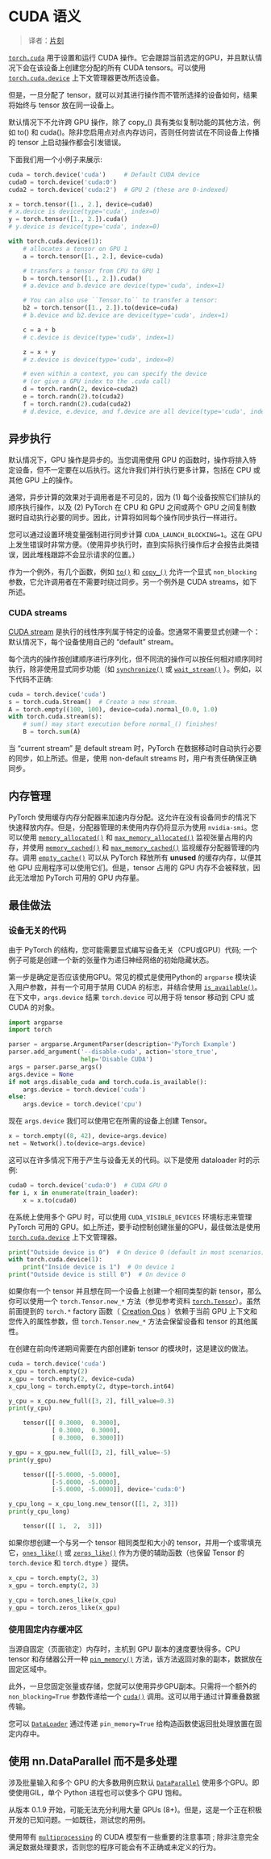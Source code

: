 # CUDA 语义

> 译者：[片刻](https://github.com/jiangzhonglian)

[`torch.cuda`](../cuda.html#module-torch.cuda "torch.cuda") 用于设置和运行 CUDA 操作。它会跟踪当前选定的GPU，并且默认情况下会在该设备上创建您分配的所有 CUDA tensors。可以使用 [`torch.cuda.device`](../cuda.html#torch.cuda.device "torch.cuda.device") 上下文管理器更改所选设备。

但是，一旦分配了 tensor，就可以对其进行操作而不管所选择的设备如何，结果将始终与 tensor 放在同一设备上。

默认情况下不允许跨 GPU 操作，除了 copy_() 具有类似复制功能的其他方法，例如 to() 和 cuda()。除非您启用点对点内存访问，否则任何尝试在不同设备上传播的 tensor 上启动操作都会引发错误。

下面我们用一个小例子来展示:

```py
cuda = torch.device('cuda')     # Default CUDA device
cuda0 = torch.device('cuda:0')
cuda2 = torch.device('cuda:2')  # GPU 2 (these are 0-indexed)

x = torch.tensor([1., 2.], device=cuda0)
# x.device is device(type='cuda', index=0)
y = torch.tensor([1., 2.]).cuda()
# y.device is device(type='cuda', index=0)

with torch.cuda.device(1):
    # allocates a tensor on GPU 1
    a = torch.tensor([1., 2.], device=cuda)

    # transfers a tensor from CPU to GPU 1
    b = torch.tensor([1., 2.]).cuda()
    # a.device and b.device are device(type='cuda', index=1)

    # You can also use ``Tensor.to`` to transfer a tensor:
    b2 = torch.tensor([1., 2.]).to(device=cuda)
    # b.device and b2.device are device(type='cuda', index=1)

    c = a + b
    # c.device is device(type='cuda', index=1)

    z = x + y
    # z.device is device(type='cuda', index=0)

    # even within a context, you can specify the device
    # (or give a GPU index to the .cuda call)
    d = torch.randn(2, device=cuda2)
    e = torch.randn(2).to(cuda2)
    f = torch.randn(2).cuda(cuda2)
    # d.device, e.device, and f.device are all device(type='cuda', index=2)

```

## 异步执行

默认情况下，GPU 操作是异步的。当您调用使用 GPU 的函数时，操作将排入特定设备，但不一定要在以后执行。这允许我们并行执行更多计算，包括在 CPU 或其他 GPU 上的操作。

通常，异步计算的效果对于调用者是不可见的，因为 (1) 每个设备按照它们排队的顺序执行操作，以及 (2) PyTorch 在 CPU 和 GPU 之间或两个 GPU 之间复制数据时自动执行必要的同步。因此，计算将如同每个操作同步执行一样进行。

您可以通过设置环境变量强制进行同步计算 `CUDA_LAUNCH_BLOCKING=1`。这在 GPU 上发生错误时非常方便。（使用异步执行时，直到实际执行操作后才会报告此类错误，因此堆栈跟踪不会显示请求的位置。）

作为一个例外，有几个函数，例如 [`to()`](../tensors.html#torch.Tensor.to "torch.Tensor.to") 和 [`copy_()`](../tensors.html#torch.Tensor.copy_ "torch.Tensor.copy_") 允许一个显式 `non_blocking` 参数，它允许调用者在不需要时绕过同步。另一个例外是 CUDA streams，如下所述。

### CUDA streams

[CUDA stream](http://docs.nvidia.com/cuda/cuda-c-programming-guide/index.html#streams) 是执行的线性序列属于特定的设备。您通常不需要显式创建一个：默认情况下，每个设备使用自己的 “default” stream。

每个流内的操作按创建顺序进行序列化，但不同流的操作可以按任何相对顺序同时执行，除非使用显式同步功能（如  [`synchronize()`](../cuda.html#torch.cuda.synchronize "torch.cuda.synchronize") 或 [`wait_stream()`](../cuda.html#torch.cuda.Stream.wait_stream "torch.cuda.Stream.wait_stream") ）。例如，以下代码不正确:

```py
cuda = torch.device('cuda')
s = torch.cuda.Stream()  # Create a new stream.
A = torch.empty((100, 100), device=cuda).normal_(0.0, 1.0)
with torch.cuda.stream(s):
    # sum() may start execution before normal_() finishes!
    B = torch.sum(A)

```

当 “current stream” 是 default stream 时，PyTorch 在数据移动时自动执行必要的同步，如上所述。但是，使用 non-default streams 时，用户有责任确保正确同步。

## 内存管理

PyTorch 使用缓存内存分配器来加速内存分配。这允许在没有设备同步的情况下快速释放内存。但是，分配器管理的未使用内存仍将显示为使用 `nvidia-smi`。您可以使用 [`memory_allocated()`](../cuda.html#torch.cuda.memory_allocated "torch.cuda.memory_allocated") 和 [`max_memory_allocated()`](../cuda.html#torch.cuda.max_memory_allocated "torch.cuda.max_memory_allocated") 监视张量占用的内存，并使用 [`memory_cached()`](../cuda.html#torch.cuda.memory_cached "torch.cuda.memory_cached") 和 [`max_memory_cached()`](../cuda.html#torch.cuda.max_memory_cached "torch.cuda.max_memory_cached") 监视缓存分配器管理的内存。调用 [`empty_cache()`](../cuda.html#torch.cuda.empty_cache "torch.cuda.empty_cache") 可以从 PyTorch 释放所有 **unused** 的缓存内存，以便其他 GPU 应用程序可以使用它们。但是，tensor 占用的 GPU 内存不会被释放，因此无法增加 PyTorch 可用的 GPU 内存量。

## 最佳做法

### 设备无关的代码

由于 PyTorch 的结构，您可能需要显式编写设备无关（CPU或GPU）代码; 一个例子可能是创建一个新的张量作为递归神经网络的初始隐藏状态。

第一步是确定是否应该使用GPU。常见的模式是使用Python的 `argparse` 模块读入用户参数，并有一个可用于禁用 CUDA 的标志，并结合使用 [`is_available()`](../cuda.html#torch.cuda.is_available "torch.cuda.is_available")。在下文中，`args.device` 结果 `torch.device` 可以用于将 tensor 移动到 CPU 或 CUDA 的对象。

```py
import argparse
import torch

parser = argparse.ArgumentParser(description='PyTorch Example')
parser.add_argument('--disable-cuda', action='store_true',
                    help='Disable CUDA')
args = parser.parse_args()
args.device = None
if not args.disable_cuda and torch.cuda.is_available():
    args.device = torch.device('cuda')
else:
    args.device = torch.device('cpu')

```

现在 `args.device` 我们可以使用它在所需的设备上创建 Tensor。

```py
x = torch.empty((8, 42), device=args.device)
net = Network().to(device=args.device)

```

这可以在许多情况下用于产生与设备无关的代码。以下是使用 dataloader 时的示例:

```py
cuda0 = torch.device('cuda:0')  # CUDA GPU 0
for i, x in enumerate(train_loader):
    x = x.to(cuda0)

```

在系统上使用多个 GPU 时，可以使用 `CUDA_VISIBLE_DEVICES` 环境标志来管理 PyTorch 可用的 GPU。如上所述，要手动控制创建张量的GPU，最佳做法是使用 [`torch.cuda.device`](../cuda.html#torch.cuda.device "torch.cuda.device") 上下文管理器。

```py
print("Outside device is 0")  # On device 0 (default in most scenarios)
with torch.cuda.device(1):
    print("Inside device is 1")  # On device 1
print("Outside device is still 0")  # On device 0

```

如果你有一个 tensor 并且想在同一个设备上创建一个相同类型的新 tensor，那么你可以使用一个 `torch.Tensor.new_*` 方法（参见参考资料 [`torch.Tensor`](../tensors.html#torch.Tensor "torch.Tensor")）。虽然前面提到的 `torch.*` factory 函数（ [Creation Ops](../torch.html#tensor-creation-ops) ）依赖于当前 GPU 上下文和您传入的属性参数，但 `torch.Tensor.new_*` 方法会保留设备和 tensor 的其他属性。

在创建在前向传递期间需要在内部创建新 tensor 的模块时，这是建议的做法。

```py
cuda = torch.device('cuda')
x_cpu = torch.empty(2)
x_gpu = torch.empty(2, device=cuda)
x_cpu_long = torch.empty(2, dtype=torch.int64)

y_cpu = x_cpu.new_full([3, 2], fill_value=0.3)
print(y_cpu)

    tensor([[ 0.3000,  0.3000],
            [ 0.3000,  0.3000],
            [ 0.3000,  0.3000]])

y_gpu = x_gpu.new_full([3, 2], fill_value=-5)
print(y_gpu)

    tensor([[-5.0000, -5.0000],
            [-5.0000, -5.0000],
            [-5.0000, -5.0000]], device='cuda:0')

y_cpu_long = x_cpu_long.new_tensor([[1, 2, 3]])
print(y_cpu_long)

    tensor([[ 1,  2,  3]])

```

如果你想创建一个与另一个 tensor 相同类型和大小的 tensor，并用一个或零填充它，[`ones_like()`](../torch.html#torch.ones_like "torch.ones_like") 或 [`zeros_like()`](../torch.html#torch.zeros_like "torch.zeros_like") 作为方便的辅助函数（也保留 Tensor 的 `torch.device` 和 `torch.dtype`  ）提供。

```py
x_cpu = torch.empty(2, 3)
x_gpu = torch.empty(2, 3)

y_cpu = torch.ones_like(x_cpu)
y_gpu = torch.zeros_like(x_gpu)

```

### 使用固定内存缓冲区

当源自固定（页面锁定）内存时，主机到 GPU 副本的速度要快得多。CPU tensor 和存储器公开一种 [`pin_memory()`](../tensors.html#torch.Tensor.pin_memory "torch.Tensor.pin_memory") 方法，该方法返回对象的副本，数据放在固定区域中。

此外，一旦您固定张量或存储，您就可以使用异步GPU副本。只需将一个额外的 `non_blocking=True` 参数传递给一个 [`cuda()`](../tensors.html#torch.Tensor.cuda "torch.Tensor.cuda") 调用。这可以用于通过计算重叠数据传输。

您可以  [`DataLoader`](../data.html#torch.utils.data.DataLoader "torch.utils.data.DataLoader") 通过传递 `pin_memory=True` 给构造函数使返回批处理放置在固定内存中。

## 使用 nn.DataParallel 而不是多处理

涉及批量输入和多个 GPU 的大多数用例应默认 [`DataParallel`](../nn.html#torch.nn.DataParallel "torch.nn.DataParallel") 使用多个GPU。即使使用GIL，单个 Python 进程也可以使多个 GPU 饱和。

从版本 0.1.9 开始，可能无法充分利用大量 GPUs (8+)。但是，这是一个正在积极开发的已知问题。一如既往，测试您的用例。

使用带有 [`multiprocessing`](../multiprocessing.html#module-torch.multiprocessing "torch.multiprocessing") 的 CUDA 模型有一些重要的注意事项 ; 除非注意完全满足数据处理要求，否则您的程序可能会有不正确或未定义的行为。
